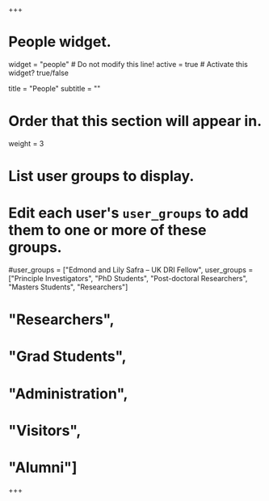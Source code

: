+++
# People widget.
widget = "people"  # Do not modify this line!
active = true  # Activate this widget? true/false

title = "People"
subtitle = ""

# Order that this section will appear in.
weight = 3

# List user groups to display.
#   Edit each user's `user_groups` to add them to one or more of these groups.
#user_groups = ["Edmond and Lily Safra – UK DRI Fellow",
user_groups = ["Principle Investigators",
        "PhD Students",
        "Post-doctoral Researchers",
        "Masters Students",
				"Researchers"]
#               "Researchers",
#               "Grad Students",
#               "Administration",
#               "Visitors",
#               "Alumni"]
+++
